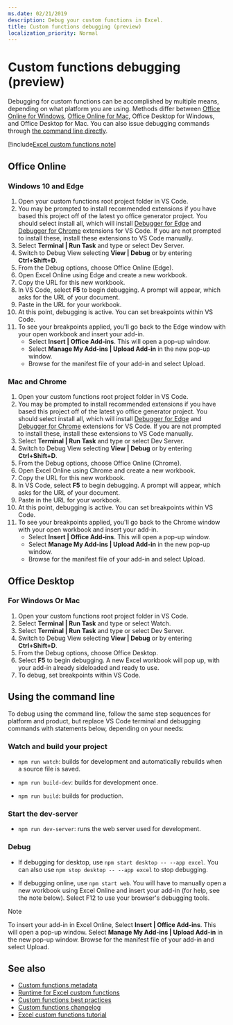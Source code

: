 ```yaml
---
ms.date: 02/21/2019
description: Debug your custom functions in Excel.
title: Custom functions debugging (preview)
localization_priority: Normal
---
```

# Custom functions debugging (preview)

Debugging for custom functions can be accomplished by multiple means, depending on what platform you are using. Methods differ between [Office Online for Windows](#windows-10-and-edge), [Office Online for Mac](#mac-and-chrone), Office Desktop for Windows, and Office Desktop for Mac. You can also issue debugging commands through [the command line directly](#using-the-command-line).

[!include[Excel custom functions note](../includes/excel-custom-functions-note.md)]

## Office Online
### Windows 10 and Edge

1. Open your custom functions root project folder in VS Code.
2. You may be prompted to install recommended extensions if you have based this project off of the latest yo office generator project. You should select install all, which will install [Debugger for Edge](https://marketplace.visualstudio.com/items?itemName=msjsdiag.debugger-for-edge) and [Debugger for Chrome](https://marketplace.visualstudio.com/items?itemName=msjsdiag.debugger-for-chrome) extensions for VS Code. If you are not prompted to install these, install these extensions to VS Code manually.
3. Select **Terminal | Run Task** and type or select Dev Server.
4. Switch to Debug View selecting **View | Debug** or by entering **Ctrl+Shift+D**.
5. From the Debug options, choose Office Online (Edge).
6. Open Excel Online using Edge and create a new workbook.
7. Copy the URL for this new workbook.
8. In VS Code, select **F5** to begin debugging. A prompt will appear, which asks for the URL of your document.
9. Paste in the URL for your workbook.
10. At this point, debugging is active. You can set breakpoints within VS Code.
11. To see your breakpoints applied, you'll go back to the Edge window with your open workbook and insert your add-in.
    - Select **Insert | Office Add-ins**. This will open a pop-up window.
    - Select **Manage My Add-ins | Upload Add-in** in the new pop-up window.
    - Browse for the manifest file of your add-in and select Upload.

### Mac and Chrome

1. Open your custom functions root project folder in VS Code.
2. You may be prompted to install recommended extensions if you have based this project off of the latest yo office generator project. You should select install all, which will install [Debugger for Edge](https://marketplace.visualstudio.com/items?itemName=msjsdiag.debugger-for-edge) and [Debugger for Chrome](https://marketplace.visualstudio.com/items?itemName=msjsdiag.debugger-for-chrome) extensions for VS Code. If you are not prompted to install these, install these extensions to VS Code manually.
3. Select **Terminal | Run Task** and type or select Dev Server.
4. Switch to Debug View selecting **View | Debug** or by entering **Ctrl+Shift+D**.
5. From the Debug options, choose Office Online (Chrome).
6. Open Excel Online using Chrome and create a new workbook.
7. Copy the URL for this new workbook.
8. In VS Code, select **F5** to begin debugging. A prompt will appear, which asks for the URL of your document.
9. Paste in the URL for your workbook.
10. At this point, debugging is active. You can set breakpoints within VS Code.
11. To see your breakpoints applied, you'll go back to the Chrome window with your open workbook and insert your add-in.
    - Select **Insert | Office Add-ins**. This will open a pop-up window.
    - Select **Manage My Add-ins | Upload Add-in** in the new pop-up window.
    - Browse for the manifest file of your add-in and select Upload.

## Office Desktop

### For Windows Or Mac

1. Open your custom functions root project folder in VS Code.
2. Select **Terminal | Run Task** and type or select Watch.
3. Select **Terminal | Run Task** and type or select Dev Server.
4. Switch to Debug View selecting **View | Debug** or by entering **Ctrl+Shift+D**.
5. From the Debug options, choose Office Desktop.
6. Select **F5** to begin debugging. A new Excel workbook will pop up, with your add-in already sideloaded and ready to use.
7. To debug, set breakpoints within VS Code.

## Using the command line

To debug using the command line, follow the same step sequences for platform and product, but replace VS Code terminal and debugging commands with statements below, depending on your needs:

### Watch and build your project

- `npm run watch`: builds for development and automatically rebuilds when a source file is saved.

- `npm run build-dev`: builds for development once.

- `npm run build`: builds for production.

### Start the dev-server

- `npm run dev-server`: runs the web server used for development.

### Debug

- If debugging for desktop, use `npm start desktop -- --app excel`. You can also use `npm stop desktop -- --app excel` to stop debugging.

- If debugging online, use `npm start web`. You will have to manually open a new workbook using Excel Online and insert your add-in (for help, see the note below).  Select F12 to use your browser's debugging tools.

> [!NOTE]
> To insert your add-in in Excel Online,  Select **Insert | Office Add-ins**. This will open a pop-up window. Select **Manage My Add-ins | Upload Add-in** in the new pop-up window. Browse for the manifest file of your add-in and select Upload.

## See also

* [Custom functions metadata](custom-functions-json.md)
* [Runtime for Excel custom functions](custom-functions-runtime.md)
* [Custom functions best practices](custom-functions-best-practices.md)
* [Custom functions changelog](custom-functions-changelog.md)
* [Excel custom functions tutorial](../tutorials/excel-tutorial-create-custom-functions.md)